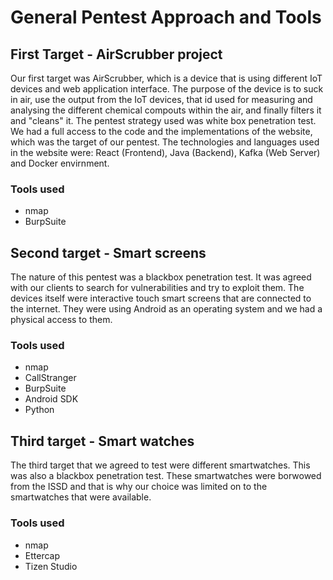 # General Pentest Approach and Tools
 

## First Target - AirScrubber project
 
Our first target was AirScrubber, which is a device that is using different IoT devices and web application interface. The purpose of the device is to suck in air, use the output from the IoT devices, that id used for measuring and analysing the different chemical compouts within the air, and finally filters it and "cleans" it.
The pentest strategy used was white box penetration test. We had a full access to the code and the implementations of the website, which was the target of our pentest. 
The technologies and languages used in the website were: React (Frontend), Java (Backend), Kafka (Web Server) and Docker envirnment. 

### Tools used
- nmap
- BurpSuite

## Second target - Smart screens

The nature of this pentest was a blackbox penetration test.
It was agreed with our clients to search for vulnerabilities and try to exploit them. The devices itself were interactive touch smart screens that are connected to the internet. They were using Android as an operating system and we had a physical access to them.

### Tools used
- nmap
- CallStranger
- BurpSuite
- Android SDK
- Python

## Third target - Smart watches

The third target that we agreed to test were different smartwatches. This was also a blackbox penetration test.
These smartwatches were borwowed from the ISSD and that is why our choice was limited on to the smartwatches that were available.

### Tools used
- nmap
- Ettercap
- Tizen Studio

